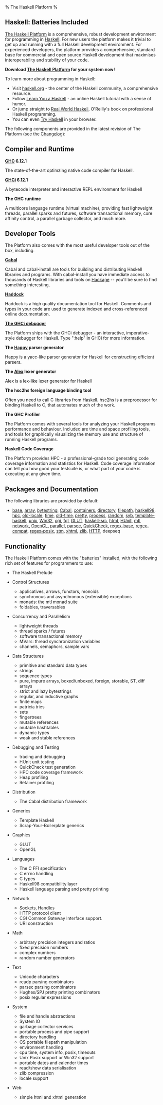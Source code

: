 % The Haskell Platform
%

Haskell: Batteries Included
-------------------

[The Haskell Platform] is a comprehensive, robust development
environment for programming in [Haskell]. For new users the platform
makes it trivial to get up and running with a full Haskell development
environment. For experienced developers, the platform provides a
comprehensive, standard base for commercial and open source Haskell
development that maximises interoperability and stability of your code.

**Download [The Haskell Platform] for your system now!**

[The Haskell Platform]: index.html
[Haskell]: http://haskell.org

To learn more about programming in Haskell:

* Visit [haskell.org] - the center of the Haskell community, a comprehensive resource.
* Follow [Learn You a Haskell] - an online Haskell tutorial with a sense of humor.
* Or jump straight to [Real World Haskell], O'Reilly's book on professional Haskell programming.
* You can even [Try Haskell] in your browser.

[haskell.org]: http://haskell.org
[Learn You a Haskell]: http://learnyouahaskell.com
[Real World Haskell]: http://book.realworldhaskell.org
[Try Haskell]: http://tryhaskell.org

The following components are provided in the latest revision of The
Platform (see the [Changelog]):

[Changelog]: changelog.html

Compiler and Runtime
--------

**[GHC] 6.12.1**

The state-of-the-art optimzing native code compiler for Haskell.

**[GHCi] 6.12.1**

A bytecode interpreter and interactive REPL environment for Haskell

**The GHC runtime**

A multicore language runtime (virtual machine), providing
fast lightweight threads, parallel sparks and futures, software
transactional memory, core affinity control, a parallel garbage
collector, and much more.

Developer Tools
-----------

The Platform also comes with the most useful developer tools out of the
box, including:

**[Cabal]**

Cabal and cabal-install are tools for building and distributing Haskell
libraries and programs. With cabal-install you have immediate access
to thousands of Haskell libraries and tools on [Hackage] -- you'll be
sure to find something interesting.

**[Haddock]**

Haddock is a high quality documentation tool for Haskell. Comments and
types in your code are used to generate indexed and cross-referenced
online documentation.

**[The GHCi debugger]**

The Platform ships with the GHCi debugger - an interactive,
imperative-style debugger for Haskell. Type ":help" in GHCi for more
information.

**The [Happy] parser generator**

Happy is a yacc-like parser generator for Haskell for constructing
efficient parsers.

**The [Alex] lexer generator**

Alex is a lex-like lexer generator for Haskell

**The hsc2hs foreign language binding tool**

Often you need to call C libraries from Haskell. hsc2hs is a
preprocessor for binding Haskell to C, that automates much of the work.

**The GHC Profiler**

The Platform comes with several tools for analyzing your Haskell
programs performance and behaviour. Included are time and space
profiling tools, and tools for graphically visualizing the memory use
and structure of running Haskell programs.

**Haskell Code Coverage**

The Platform provides HPC - a professional-grade tool generating code
coverage information and statistics for Haskell. Code coverage
information can tell you how good your testsuite is, or what part of
your code is executing at any given time.

[GHC]: http://haskell.org/ghc
[GHCi]: http://www.haskell.org/ghc/docs/latest/html/users_guide/ghci.html
[The GHCi debugger]: http://www.haskell.org/ghc/docs/latest/html/users_guide/ghci-debugger.html
[The GHC parallel runtime]: http://www.haskell.org/ghc/docs/latest/html/users_guide/lang-parallel.html
[Happy]: http://haskell.org/happy
[Alex]: http://haskell.org/alex
[Haddock]: http://haskell.org/haddock
[Cabal]: http://haskell.org/cabal/

Packages and Documentation
--------------------------

The following libraries are provided by default:

*  [base],  [array],  [bytestring],  [Cabal],  [containers], [directory],  [filepath],  [haskell98],  [hpc],  [old-locale], [time], [old-time],  [pretty],  [process],  [random],  [syb],  [template-haskell],  [unix],  [Win32],  [cgi],  [fgl],  [GLUT],  [haskell-src],  [html],  [HUnit],  [mtl],  [network],  [OpenGL],  [parallel],  [parsec],  [QuickCheck],  [regex-base],  [regex-compat],  [regex-posix],  [stm],   [xhtml],  [zlib],  [HTTP], deepseq

Functionality
-------------

The Haskell Platform comes with the "batteries" installed, with the following
rich set of features for programmers to use:

 * The Haskell Prelude
 
 * Control Structures
    - applicatives, arrows, functors, monoids
    - synchronous and asynchronous (extensible) exceptions
    - monads: the mtl monad suite
    - foldables, traversables

 * Concurrency and Parallelism
    - lightweight threads
    - thread sparks / futures
    - software transactional memory
    - MVars: thread synchronization variables
    - channels, semaphors, sample vars

 * Data Structures
    - primitive and standard data types
    - strings
    - sequence types
    - pure, impure arrays, boxed/unboxed, foreign, storable, ST, diff arrays
    - strict and lazy bytestrings
    - regular, and inductive graphs
    - finite maps
    - patricia tries
    - sets
    - fingertrees
    - mutable references
    - mutable hashtables
    - dynamic types
    - weak and stable references

 * Debugging and Testing
    - tracing and debugging
    - HUnit unit testing
    - QuickCheck test generation
    - HPC code coverage framework
    - Heap profiling
    - Retainer profiling

 * Distribution
    - The Cabal distribution framework

 * Generics
    - Template Haskell
    - Scrap-Your-Boilerplate generics

 * Graphics
    - GLUT
    - OpenGL

 * Languages
    - The C FFI specification
    - C errno handling
    - C types
    - Haskell98 compatibility layer
    - Haskell language parsing and pretty printing

 * Network
    - Sockets, Handles
    - HTTP protocol client
    - CGI Common Gateway Interface support.
    - URI construction

 * Math
    - arbitrary precision integers and ratios
    - fixed precision numbers
    - complex numbers
    - random number generators

 * Text
    - Unicode characters
    - readp parsing combinators
    - parsec parsing combinators
    - Hughes/SPJ pretty printing combinators
    - posix regular expressions

 * System
    - file and handle abstractions
    - System IO
    - garbage collector services
    - portable process and pipe support
    - directory handling
    - OS portable filepath manipulation
    - environment handling
    - cpu time, system info, posix, timeouts
    - Unix Posix support or Win32 support
    - portable dates and calender times
    - read/show data serialisation
    - zlib compression
    - locale support
 
 * Web     
    - simple html and xhtml generation

[base]: http://hackage.haskell.org/cgi-bin/hackage-scripts/package/base
[array]: http://hackage.haskell.org/cgi-bin/hackage-scripts/package/array
[bytestring]: http://hackage.haskell.org/cgi-bin/hackage-scripts/package/bytestring
[Cabal]: http://hackage.haskell.org/cgi-bin/hackage-scripts/package/Cabal
[containers]: http://hackage.haskell.org/cgi-bin/hackage-scripts/package/containers
[directory]: http://hackage.haskell.org/cgi-bin/hackage-scripts/package/directory
[filepath]: http://hackage.haskell.org/cgi-bin/hackage-scripts/package/filepath
[haskell98]: http://hackage.haskell.org/cgi-bin/hackage-scripts/package/haskell98
[hpc]: http://hackage.haskell.org/cgi-bin/hackage-scripts/package/hpc
[old-locale]: http://hackage.haskell.org/cgi-bin/hackage-scripts/package/old-locale
[old-time]: http://hackage.haskell.org/cgi-bin/hackage-scripts/package/old-time
[packedstring]: http://hackage.haskell.org/cgi-bin/hackage-scripts/package/packedstring
[pretty]: http://hackage.haskell.org/cgi-bin/hackage-scripts/package/pretty
[process]: http://hackage.haskell.org/cgi-bin/hackage-scripts/package/process
[random]: http://hackage.haskell.org/cgi-bin/hackage-scripts/package/random
[syb]: http://hackage.haskell.org/cgi-bin/hackage-scripts/package/syb
[template-haskell]: http://hackage.haskell.org/cgi-bin/hackage-scripts/package/template-haskell
[unix]: http://hackage.haskell.org/cgi-bin/hackage-scripts/package/unix
[win32]: http://hackage.haskell.org/cgi-bin/hackage-scripts/package/Win32
[cgi]: http://hackage.haskell.org/cgi-bin/hackage-scripts/package/cgi
[fgl]: http://hackage.haskell.org/cgi-bin/hackage-scripts/package/fgl
[parsec]: http://hackage.haskell.org/cgi-bin/hackage-scripts/package/parsec
[GLUT]: http://hackage.haskell.org/cgi-bin/hackage-scripts/package/GLUT
[haskell-src]: http://hackage.haskell.org/cgi-bin/hackage-scripts/package/haskell-src
[html]: http://hackage.haskell.org/cgi-bin/hackage-scripts/package/html
[HUnit]: http://hackage.haskell.org/cgi-bin/hackage-scripts/package/HUnit
[mtl]: http://hackage.haskell.org/cgi-bin/hackage-scripts/package/mtl
[network]: http://hackage.haskell.org/cgi-bin/hackage-scripts/package/network
[OpenGL]: http://hackage.haskell.org/cgi-bin/hackage-scripts/package/OpenGL
[parallel]: http://hackage.haskell.org/cgi-bin/hackage-scripts/package/parallel
[QuickCheck]: http://hackage.haskell.org/cgi-bin/hackage-scripts/package/QuickCheck
[regex-base]: http://hackage.haskell.org/cgi-bin/hackage-scripts/package/regex-base
[regex-compat]: http://hackage.haskell.org/cgi-bin/hackage-scripts/package/regex-compat
[regex-posix]: http://hackage.haskell.org/cgi-bin/hackage-scripts/package/regex-posix
[stm]: http://hackage.haskell.org/cgi-bin/hackage-scripts/package/stm
[time]: http://hackage.haskell.org/cgi-bin/hackage-scripts/package/time
[xhtml]: http://hackage.haskell.org/cgi-bin/hackage-scripts/package/xhtml
[zlib]: http://hackage.haskell.org/cgi-bin/hackage-scripts/package/zlib
[HTTP]: http://hackage.haskell.org/cgi-bin/hackage-scripts/package/HTTP
[Hackage]: http://hackage.haskell.org
